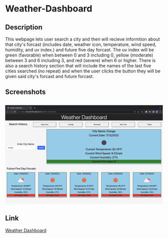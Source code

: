 # Weather-Dashboard

<h2>Description</h2>
  
<p>This webpage lets user search a city and then will recieve informtion about that city's forcast (includes date, weather icon, temperature, wind speed, humidity, and uv index.) and future five day forcast. The uv index will be green (favorable) when between 0 and 3 including 0, yellow (moderate) between 3 and 6 including 3, and red (severe) when 6 or higher. There is also a search history section that will include the names of the last five cities searched (no repeat) and when the user clicks the button they will be given said city's forcast and future forcast.</p>
  
<h2>Screenshots<h2>

<img src="./screenshots/screenshot_1.png" alt="screenshot weather dashboard">

<h2>Link</h2>

<a href="https://dcontrer83.github.io/Weather-Dashboard/">Weather Dashboard</a>